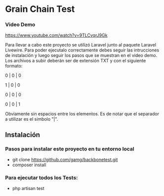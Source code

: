# Grain Chain Test

### Video Demo
https://www.youtube.com/watch?v=9TLCvqrJ9Gk

Para llevar a cabo este proyecto se utilizó Laravel junto al paquete Laravel Livewire. Para poder ejecutalo correctamente debes seguir las intrucciones de instalación y luego seguir los pasos que se muestran en el video demo. Los archivos a subir deberán ser de extensión TXT y con el siguiente formato:

0 | 0 | 0

1 | 0 | 0

0 | 0 | 0

0 | 0 | 1

Obviamente sin espacios entre los elementos. Es de notar que el separador a utilizar es el simbolo "|".

## Instalación

### Pasos para instalar este proyecto en tu entorno local

- git clone https://github.com/gamg/backbonetest.git
- composer install

### Para ejecutar todos los Tests:

- php artisan test
